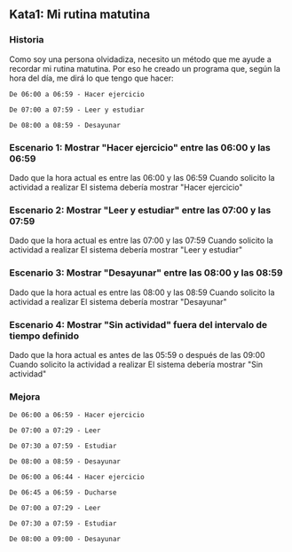 ## Kata1: Mi rutina matutina

### Historia

Como soy una persona olvidadiza, necesito un método que me ayude a recordar mi rutina matutina. Por eso he creado un programa que, según la hora del día, me dirá lo que tengo que hacer:

`De 06:00 a 06:59 - Hacer ejercicio`

`De 07:00 a 07:59 - Leer y estudiar`

`De 08:00 a 08:59 - Desayunar`

### Escenario 1: Mostrar "Hacer ejercicio" entre las 06:00 y las 06:59
Dado que la hora actual es entre las 06:00 y las 06:59
Cuando solicito la actividad a realizar
El sistema debería mostrar "Hacer ejercicio"

### Escenario 2: Mostrar "Leer y estudiar" entre las 07:00 y las 07:59
Dado que la hora actual es entre las 07:00 y las 07:59
Cuando solicito la actividad a realizar
El sistema debería mostrar "Leer y estudiar"

### Escenario 3: Mostrar "Desayunar" entre las 08:00 y las 08:59
Dado que la hora actual es entre las 08:00 y las 08:59
Cuando solicito la actividad a realizar
El sistema debería mostrar "Desayunar"

### Escenario 4: Mostrar "Sin actividad" fuera del intervalo de tiempo definido

Dado que la hora actual es antes de las 05:59 o después de las 09:00
Cuando solicito la actividad a realizar
El sistema debería mostrar "Sin actividad"

### Mejora

`De 06:00 a 06:59 - Hacer ejercicio`

`De 07:00 a 07:29 - Leer`

`De 07:30 a 07:59 - Estudiar`

`De 08:00 a 08:59 - Desayunar`

`De 06:00 a 06:44 - Hacer ejercicio`

`De 06:45 a 06:59 - Ducharse`

`De 07:00 a 07:29 - Leer`

`De 07:30 a 07:59 - Estudiar`

`De 08:00 a 09:00 - Desayunar`